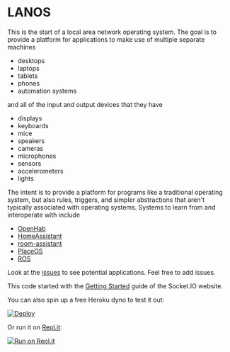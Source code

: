 # LANOS

This is the start of a local area network operating system.
The goal is to provide a platform for applications to make use of multiple
separate machines

- desktops
- laptops
- tablets
- phones
- automation systems

and all of the input and output devices that they have

- displays
- keyboards
- mice
- speakers
- cameras
- microphones
- sensors
- accelerometers
- lights

The intent is to provide a platform for programs like a traditional operating system,
but also rules, triggers, and simpler abstractions that aren't typically associated
with operating systems. Systems to learn from and interoperate with include

- [OpenHab](https://www.openhab.org/docs/concepts/)
- [HomeAssistant](https://developers.home-assistant.io/docs/architecture/core/)
- [room-assistant](https://www.room-assistant.io)
- [PlaceOS](https://docs.placeos.com/)
- [ROS](https://www.ros.org/)

Look at the [issues](https://github.com/curtcox/lanos/issues) to see potential applications.
Feel free to add issues.

This code started with the [Getting Started](http://socket.io/get-started/chat/) guide
of the Socket.IO website.

You can also spin up a free Heroku dyno to test it out:

[![Deploy](https://www.herokucdn.com/deploy/button.png)](https://heroku.com/deploy?template=https://github.com/curtcox/lanos)

Or run it on [Repl.it](https://repl.it/):

[![Run on Repl.it](https://repl.it/badge/github/curtcox/lanos)](https://github.com/curtcox/lanos)
